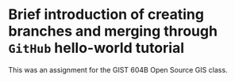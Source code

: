 # Brief introduction of creating branches and merging through `GitHub` hello-world tutorial
This was an assignment for the GIST 604B Open Source GIS class. 
